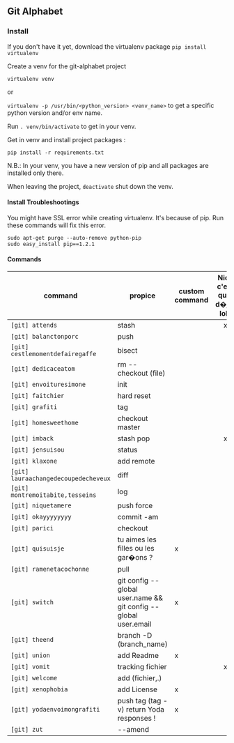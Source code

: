 ## Git Alphabet

### Install

If you don't have it yet, download the virtualenv package
`pip install virtualenv`

Create a venv for the git-alphabet project

`virtualenv venv`

or

`virtualenv -p /usr/bin/<python_version> <venv_name>`
to get a specific python version and/or env name.

Run `. venv/bin/activate` to get in your venv.

Get in venv and install project packages :

`pip install -r requirements.txt`

N.B.: In your venv, you have a new version of pip and all packages are installed only there.

When leaving the project, `deactivate` shut down the venv.


#### Install Troubleshootings

You might have SSL error while creating virtualenv. It's because of pip.
Run these commands will fix this error.

```
sudo apt-get purge --auto-remove python-pip
sudo easy_install pip==1.2.1
```

#### Commands

| command                                  | propice                                                         | custom command | Nico c'est quoi d�j� lol? |
|------------------------------------------|-----------------------------------------------------------------|----------------|:-------------------------:|
| ```[git] attends```                      | stash                                                           |                |             x             |
| ```[git] balanctonporc```                | push                                                            |                |                           |
| ```[git] cestlemomentdefairegaffe```     | bisect                                                          |                |                           |
| ```[git] dedicaceatom```                 | rm --checkout (file)                                            |                |                           |
| ```[git] envoituresimone```              | init                                                            |                |                           |
| ```[git] faitchier```                    | hard reset                                                      |                |                           |
| ```[git] grafiti```                      | tag                                                             |                |                           |
| ```[git] homesweethome```                | checkout master                                                 |                |                           |
| ```[git] imback```                       | stash pop                                                       |                |             x             |
| ```[git] jensuisou```                    | status                                                          |                |                           |
| ```[git] klaxone```                      | add remote                                                      |                |                           |
| ```[git] lauraachangedecoupedecheveux``` | diff                                                            |                |                           |
| ```[git] montremoitabite,tesseins```     | log                                                             |                |                           |
| ```[git] niquetamere```                  | push force                                                      |                |                           |
| ```[git] okayyyyyyyy```                  | commit -am                                                      |                |                           |
| ```[git] parici```                       | checkout                                                        |                |                           |
| ```[git] quisuisje```                    | tu aimes les filles ou les gar�ons ?                            |        x       |                           |
| ```[git] ramenetacochonne```             | pull                                                            |                |                           |
| ```[git] switch```                       | git config --global user.name && git config --global user.email |        x       |                           |
| ```[git] theend```                       | branch -D (branch_name)                                         |                |                           |
| ```[git] union```                        | add Readme                                                      |        x       |                           |
| ```[git] vomit```                        | tracking fichier                                                |                |             x             |
| ```[git] welcome```                      | add (fichier,.)                                                 |                |                           |
| ```[git] xenophobia```                   | add License                                                     |        x       |                           |
| ```[git] yodaenvoimongrafiti```          | push tag (tag -v) return Yoda responses !                       |        x       |                           |
| ```[git] zut```                          | --amend                                                         |                |                           |                                 
